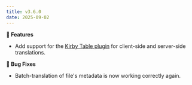 ```yaml
---
title: v3.6.0
date: 2025-09-02
---
```


**🚀 Features**

- Add support for the [Kirby Table plugin](https://github.com/bogdancondorachi/kirby-table-field) for client-side and server-side translations.

**🐞 Bug Fixes**

- Batch-translation of file's metadata is now working correctly again.

